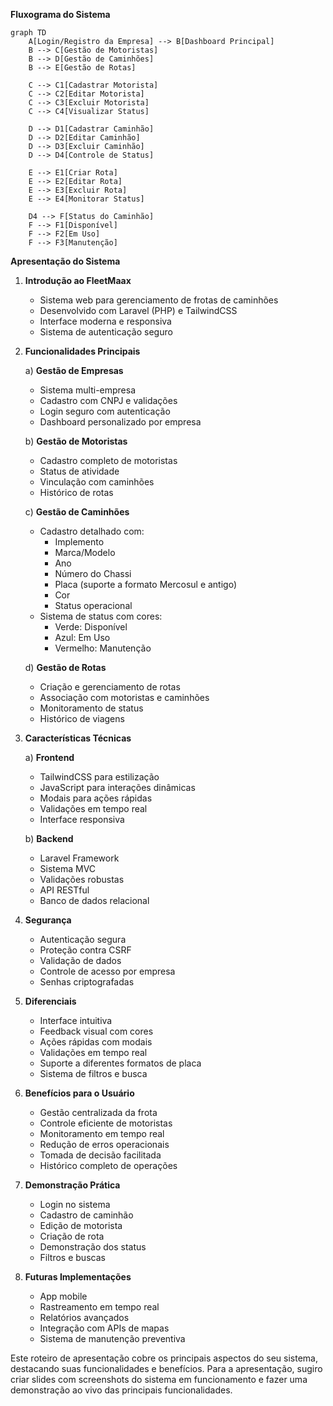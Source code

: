 **Fluxograma do Sistema**

```mermaid
graph TD
    A[Login/Registro da Empresa] --> B[Dashboard Principal]
    B --> C[Gestão de Motoristas]
    B --> D[Gestão de Caminhões]
    B --> E[Gestão de Rotas]
    
    C --> C1[Cadastrar Motorista]
    C --> C2[Editar Motorista]
    C --> C3[Excluir Motorista]
    C --> C4[Visualizar Status]
    
    D --> D1[Cadastrar Caminhão]
    D --> D2[Editar Caminhão]
    D --> D3[Excluir Caminhão]
    D --> D4[Controle de Status]
    
    E --> E1[Criar Rota]
    E --> E2[Editar Rota]
    E --> E3[Excluir Rota]
    E --> E4[Monitorar Status]
    
    D4 --> F[Status do Caminhão]
    F --> F1[Disponível]
    F --> F2[Em Uso]
    F --> F3[Manutenção]
```

**Apresentação do Sistema**

1. **Introdução ao FleetMaax**
   - Sistema web para gerenciamento de frotas de caminhões
   - Desenvolvido com Laravel (PHP) e TailwindCSS
   - Interface moderna e responsiva
   - Sistema de autenticação seguro

2. **Funcionalidades Principais**

   a) **Gestão de Empresas**
   - Sistema multi-empresa
   - Cadastro com CNPJ e validações
   - Login seguro com autenticação
   - Dashboard personalizado por empresa

   b) **Gestão de Motoristas**
   - Cadastro completo de motoristas
   - Status de atividade
   - Vinculação com caminhões
   - Histórico de rotas

   c) **Gestão de Caminhões**
   - Cadastro detalhado com:
     * Implemento
     * Marca/Modelo
     * Ano
     * Número do Chassi
     * Placa (suporte a formato Mercosul e antigo)
     * Cor
     * Status operacional
   - Sistema de status com cores:
     * Verde: Disponível
     * Azul: Em Uso
     * Vermelho: Manutenção

   d) **Gestão de Rotas**
   - Criação e gerenciamento de rotas
   - Associação com motoristas e caminhões
   - Monitoramento de status
   - Histórico de viagens

3. **Características Técnicas**

   a) **Frontend**
   - TailwindCSS para estilização
   - JavaScript para interações dinâmicas
   - Modais para ações rápidas
   - Validações em tempo real
   - Interface responsiva

   b) **Backend**
   - Laravel Framework
   - Sistema MVC
   - Validações robustas
   - API RESTful
   - Banco de dados relacional

4. **Segurança**
   - Autenticação segura
   - Proteção contra CSRF
   - Validação de dados
   - Controle de acesso por empresa
   - Senhas criptografadas

5. **Diferenciais**
   - Interface intuitiva
   - Feedback visual com cores
   - Ações rápidas com modais
   - Validações em tempo real
   - Suporte a diferentes formatos de placa
   - Sistema de filtros e busca

6. **Benefícios para o Usuário**
   - Gestão centralizada da frota
   - Controle eficiente de motoristas
   - Monitoramento em tempo real
   - Redução de erros operacionais
   - Tomada de decisão facilitada
   - Histórico completo de operações

7. **Demonstração Prática**
   - Login no sistema
   - Cadastro de caminhão
   - Edição de motorista
   - Criação de rota
   - Demonstração dos status
   - Filtros e buscas

8. **Futuras Implementações**
   - App mobile
   - Rastreamento em tempo real
   - Relatórios avançados
   - Integração com APIs de mapas
   - Sistema de manutenção preventiva

Este roteiro de apresentação cobre os principais aspectos do seu sistema, destacando suas funcionalidades e benefícios. Para a apresentação, sugiro criar slides com screenshots do sistema em funcionamento e fazer uma demonstração ao vivo das principais funcionalidades.
